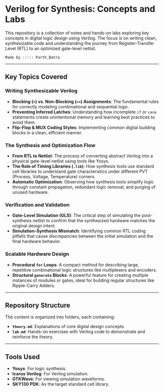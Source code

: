 # Verilog for Synthesis: Concepts and Labs

This repository is a collection of notes and hands-on labs exploring key concepts in digital logic design using Verilog. The focus is on writing clean, synthesizable code and understanding the journey from Register-Transfer Level (RTL) to an optimized gate-level netlist.

`Made by ::::: Parth_Batra`

---
## Key Topics Covered

### Writing Synthesizable Verilog
* **Blocking (`=`) vs. Non-Blocking (`<=`) Assignments**: The fundamental rules for correctly modeling combinational and sequential logic.
* **Preventing Inferred Latches**: Understanding how incomplete `if` or `case` statements create unintentional memory and learning best practices to avoid them.
* **Flip-Flop & MUX Coding Styles**: Implementing common digital building blocks in a clean, efficient manner.

### The Synthesis and Optimization Flow
* **From RTL to Netlist**: The process of converting abstract Verilog into a physical gate-level netlist using tools like Yosys.
* **The Role of Timing Libraries (`.lib`)**: How synthesis tools use standard cell libraries to understand gate characteristics under different PVT (Process, Voltage, Temperature) corners.
* **Automatic Optimization**: Observing how synthesis tools simplify logic through constant propagation, redundant logic removal, and purging of unused hardware.

### Verification and Validation
* **Gate-Level Simulation (GLS)**: The critical step of simulating the post-synthesis netlist to confirm that the synthesized hardware matches the original design intent.
* **Simulation-Synthesis Mismatch**: Identifying common RTL coding pitfalls that cause discrepancies between the initial simulation and the final hardware behavior.

### Scalable Hardware Design
* **Procedural `for` Loops**: A compact method for describing large, repetitive combinational logic structures like multiplexers and encoders.
* **Structural `generate` Blocks**: A powerful feature for creating multiple instances of modules or gates, ideal for building regular structures like Ripple-Carry Adders.

---
## Repository Structure

The content is organized into folders, each containing:

* **`theory.md`**: Explanations of core digital design concepts.
* **`lab.md`**: Hands-on exercises with Verilog code to demonstrate and reinforce the theory.

---
## Tools Used

* **Yosys**: For logic synthesis.
* **Icarus Verilog**: For Verilog simulation.
* **GTKWave**: For viewing simulation waveforms.
* **SKY130 PDK**: As the target standard cell library.
